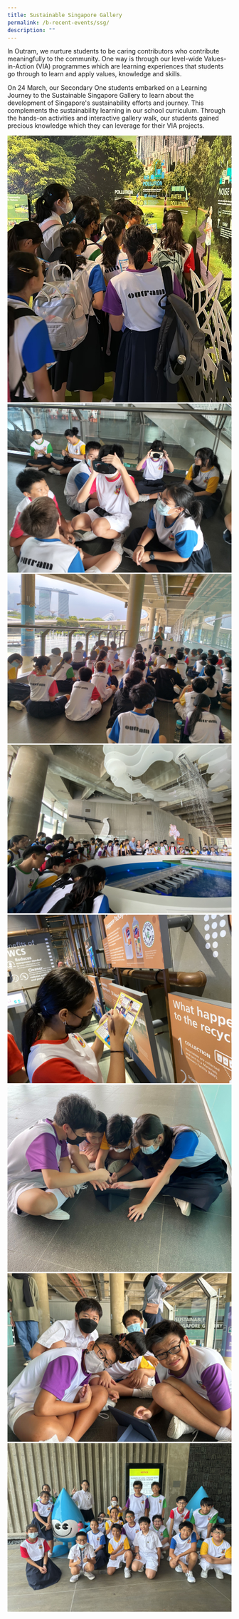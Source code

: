```yaml
---
title: Sustainable Singapore Gallery
permalink: /b-recent-events/ssg/
description: ""
---
```

In Outram, we nurture students to be caring contributors who contribute meaningfully to the community. One way is through our level-wide Values-in-Action (VIA) programmes which are learning experiences that students go through to learn and apply values, knowledge and skills.

On 24 March, our Secondary One students embarked on a Learning Journey to the Sustainable Singapore Gallery to learn about the development of Singapore's sustainability efforts and journey. This complements the sustainability learning in our school curriculum. Through the hands-on activities and interactive gallery walk, our students gained precious knowledge which they can leverage for their VIA projects.


![](/images/News%20and%20Announcements/2023/SSG/img-20230324-wa0019.jpg)
![](/images/News%20and%20Announcements/2023/SSG/img20230324150514.jpg)
![](/images/News%20and%20Announcements/2023/SSG/img20230324152729.jpg)
![](/images/News%20and%20Announcements/2023/SSG/img_8093.jpg)
![](/images/News%20and%20Announcements/2023/SSG/img_8101.jpg)
![](/images/News%20and%20Announcements/2023/SSG/img_8111.jpg)
![](/images/News%20and%20Announcements/2023/SSG/photo-2023-03-29-08-58-33.jpg)
![](/images/News%20and%20Announcements/2023/SSG/photo-2023-03-29-08-58-35_1.jpg)